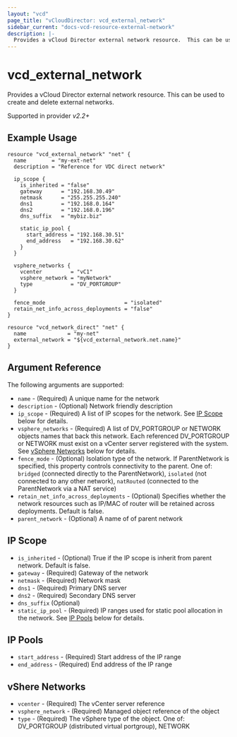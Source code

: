 ```yaml
---
layout: "vcd"
page_title: "vCloudDirector: vcd_external_network"
sidebar_current: "docs-vcd-resource-external-network"
description: |-
  Provides a vCloud Director external network resource.  This can be used to create and delete external networks.
---
```


# vcd\_external\_network

Provides a vCloud Director external network resource.  This can be used to create and delete external networks.

Supported in provider *v2.2+*

## Example Usage

```hcl
resource "vcd_external_network" "net" {
  name        = "my-ext-net"
  description = "Reference for VDC direct network"

  ip_scope {
    is_inherited = "false"
    gateway      = "192.168.30.49"
    netmask      = "255.255.255.240"
    dns1         = "192.168.0.164"
    dns2         = "192.168.0.196"
    dns_suffix   = "mybiz.biz"

    static_ip_pool {
      start_address = "192.168.30.51"
      end_address   = "192.168.30.62"
    }
  }

  vsphere_networks {
    vcenter         = "vC1"
    vsphere_network = "myNetwork"
    type            = "DV_PORTGROUP"
  }

  fence_mode                         = "isolated"
  retain_net_info_across_deployments = "false"
}

resource "vcd_network_direct" "net" {
  name             = "my-net"
  external_network = "${vcd_external_network.net.name}"
}
```

## Argument Reference

The following arguments are supported:

* `name` - (Required) A unique name for the network
* `description` - (Optional) Network friendly description
* `ip_scope` - (Required) A list of IP scopes for the network.  See [IP Scope](#ipscope) below for details.
* `vsphere_networks` - (Required) A list of DV_PORTGROUP or NETWORK objects names that back this network. Each referenced DV_PORTGROUP or NETWORK must exist on a vCenter server registered with the system.  See [vSphere Networks](#vspherenetworks) below for details.
* `fence_mode` - (Optional) Isolation type of the network. If ParentNetwork is specified, this property controls connectivity to the parent. One of: `bridged` (connected directly to the ParentNetwork), `isolated` (not connected to any other network), `natRouted` (connected to the ParentNetwork via a NAT service) 
* `retain_net_info_across_deployments` - (Optional) Specifies whether the network resources such as IP/MAC of router will be retained across deployments. Default is false.
* `parent_network` - (Optional) A name of of parent network


<a id="ipscope"></a>
## IP Scope

* `is_inherited` - (Optional) True if the IP scope is inherit from parent network. Default is false.
* `gateway` - (Required) Gateway of the network
* `netmask` - (Required) Network mask
* `dns1` - (Required) Primary DNS server
* `dns2` - (Required) Secondary DNS server
* `dns_suffix` (Optional)
* `static_ip_pool` - (Required) IP ranges used for static pool allocation in the network.  See [IP Pools](#ip-pools) below for details.

<a id="ip-pools"></a>
## IP Pools

* `start_address` - (Required) Start address of the IP range
* `end_address` - (Required) End address of the IP range

<a id="vspherenetworks"></a>
## vShere Networks

* `vcenter` - (Required) The vCenter server reference
* `vsphere_network` - (Required) Managed object reference of the object
* `type` - (Required) The vSphere type of the object.  One of: DV_PORTGROUP (distributed virtual portgroup), NETWORK
